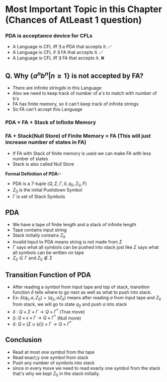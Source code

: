 # Most Important Topic in this Chapter (Chances of AtLeast 1 question)

### PDA is acceptance device for CFLs
- A Language is CFL iff $\exists$ a PDA that accepts it. ✅
- A Language is CFL if $\exists$ FA that accepts it. ✅
- A Language is CFL iff $\exists$ FA that accepts it. ❌

## Q. Why {$a^{n}b^{n}|n\geq 1$} is not accepted by FA?
- There are infinite stringds in this Language
- Also we need to keep track of number of a's to match with number of b's
- FA has finite memory, so it can't keep track of infinite strings
- So FA can't accept this Language

### PDA = FA + Stack of Infinite Memory
### FA + Stack(Null Store) of Finite Memory = FA (This will just increase number of states in FA)
- If FA with Stack of finite memory is used we can make FA with less number of states
- Stack is also called Null Store  

**Formal Definition of PDA:-**
- PDA is a 7-tuple $(Q,\Sigma,\Gamma,\delta,q_{0},Z_{0},F)$
- $Z_{0}$ is the initial Pushdown Symbol
- $\Gamma$ is set of Stack Symbols

## PDA
- We have a tape of finite length and a stack of infinite length
- Tape contains input string
- Stack initially contains $Z_{0}$
- Invalid Input to PDA means string is not made from $\Sigma$
- $\Gamma$ says what all symbols can be pushed into stack just like $\Sigma$ says what all symbols can be written on tape
- $Z_{0} \in \Gamma$ and $Z_{0} \notin \Sigma$

## Transition Function of PDA
- After reading a symbol from input tape and top of stack, transition function $\delta$ tells where to go next as well as what to push into stack.
- Ex: $\delta(q_{1},a,Z_{0}) = (q_{2},aZ_{0})$ means after reading $a$ from input tape and $Z_{0}$ from stack, we will go to state $q_{2}$ and push $a$ into stack
- $\delta$ : $Q\times\Sigma\times\Gamma \rightarrow Q\times\Gamma^{*}$ (True move)
- $\delta$: $Q\times\epsilon\times\Gamma \rightarrow Q\times\Gamma^{*}$ (Null move)
- $\delta$: $Q\times(\Sigma\cup\{\epsilon\})\times\Gamma \rightarrow Q\times\Gamma^{*}$

## Conclusion
- Read at most one symbol from the tape
- Read exact;y one symbol from stack
- Push any number of symbols into stack
- since in every move we need to read exacly one symbol from the stack that's why we kept $Z_{0}$ in the stack initially.